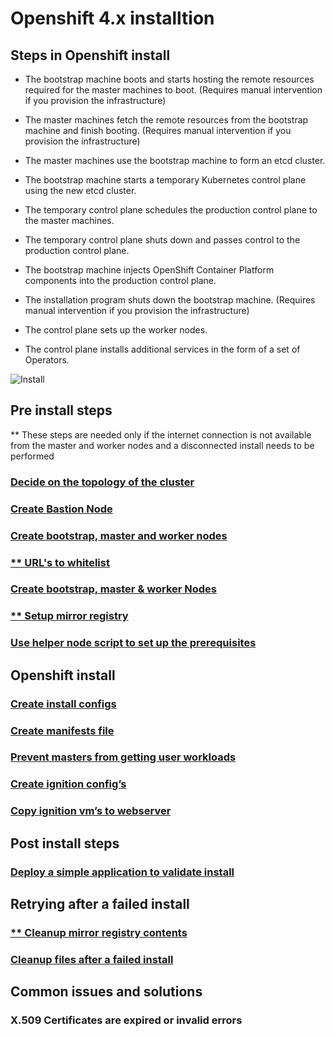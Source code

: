 # Openshift 4.x installtion

## Steps in Openshift install

- The bootstrap machine boots and starts hosting the remote resources required for the master machines to boot. (Requires manual intervention if you provision the infrastructure)

- The master machines fetch the remote resources from the bootstrap machine and finish booting. (Requires manual intervention if you provision the infrastructure)

- The master machines use the bootstrap machine to form an etcd cluster.

- The bootstrap machine starts a temporary Kubernetes control plane using the new etcd cluster.

- The temporary control plane schedules the production control plane to the master machines.

- The temporary control plane shuts down and passes control to the production control plane.

- The bootstrap machine injects OpenShift Container Platform components into the production control plane.

- The installation program shuts down the bootstrap machine. (Requires manual intervention if you provision the infrastructure)

- The control plane sets up the worker nodes.

- The control plane installs additional services in the form of a set of Operators.

![Install](https://user-images.githubusercontent.com/13202504/89897181-41c6a380-dbfc-11ea-9fa9-3f12527eda6c.png)

## Pre install steps

** These steps are needed only if the internet connection is not available from the master and worker nodes and a disconnected
install needs to be performed

### [Decide on the topology of the cluster](https://github.com/abalasu1/Openshift/blob/master/4.x/installation/Pre-Install.md#decide-on-the-topology-of-the-cluster)
### [Create Bastion Node](https://github.com/abalasu1/Openshift/blob/master/4.x/installation/Pre-Install.md#create-bastion-node)
### [Create bootstrap, master and worker nodes](https://github.com/abalasu1/Openshift/blob/master/4.x/installation/Pre-Install.md#create-bootstrap-master--worker-nodes)
### [** URL's to whitelist](https://github.com/abalasu1/Openshift/blob/master/4.x/installation/Pre-Install.md#urls-to-whitelist)
### [Create bootstrap, master & worker Nodes]()
### [** Setup mirror registry](https://github.com/abalasu1/Openshift/blob/master/4.x/installation/Pre-Install.md#setup-mirror-registry)
### [Use helper node script to set up the prerequisites](https://github.com/abalasu1/Openshift/blob/master/4.x/installation/Helper-Node.md)

## Openshift install

### [Create install configs](https://github.com/abalasu1/Openshift/blob/master/4.x/installation/Install.md#create-install-configyaml)

### [Create manifests file](https://github.com/abalasu1/Openshift/blob/master/4.x/installation/Install.md#create-manifests-file)

### [Prevent masters from getting user workloads](https://github.com/abalasu1/Openshift/blob/master/4.x/installation/Install.md#prevent-masters-from-getting-user-workloads)

### [Create ignition config’s](https://github.com/abalasu1/Openshift/blob/master/4.x/installation/Install.md#create-ignition-configs)

### [Copy ignition vm’s to webserver](https://github.com/abalasu1/Openshift/blob/master/4.x/installation/Install.md#create-ignition-configs)

## Post install steps

### [Deploy a simple application to validate install](https://github.com/abalasu1/Openshift/blob/master/4.x/installation/Post-Install.md#deploy-a-simple-application-for-validation)

## Retrying after a failed install

### [** Cleanup mirror registry contents](https://github.com/abalasu1/Openshift/blob/master/4.x/installation/Clean-Up.md#cleanup-mirror-registry)

### [Cleanup files after a failed install](https://github.com/abalasu1/Openshift/blob/master/4.x/installation/Clean-Up.md#remove-files-created-by-install-before-restarting-the-install)

## Common issues and solutions

### X.509 Certificates are expired or invalid errors